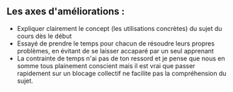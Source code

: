 ## Les axes d'améliorations :

* Expliquer clairement le concept (les utilisations concrètes) du sujet du cours dès le début
* Essayé de prendre le temps pour chacun de résoudre leurs propres problèmes, en évitant de se laisser accaparé par un seul apprenant
* La contrainte de temps n'ai pas de ton ressord et je pense que nous en somme  tous plainement conscient mais il est vrai que passer rapidement sur un blocage collectif ne facilite pas la compréhension du sujet.
